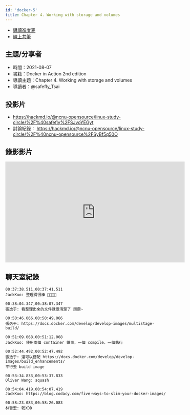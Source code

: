 ```yaml
---
id: 'docker-5'
title: Chapter 4. Working with storage and volumes
---
```


- [導讀進度表](https://docs.google.com/spreadsheets/d/1xjz22UDz_vKW92dJpnGysNCtFiSCYz_wbkHD4B1EQ-0/edit#gid=1726791362)
- [線上共筆](https://hackmd.io/@ncnu-opensource/linux-study-circle/)

## 主題/分享者

- 時間：2021-08-07
- 書籍：Docker in Action 2nd edition
- 導讀主題：Chapter 4. Working with storage and volumes
- 導讀者：@safefly_Tsai

## 投影片

- https://hackmd.io/@ncnu-opensource/linux-study-circle/%2F%40safefly%2FSJvoYEGyt
- 討論紀錄： https://hackmd.io/@ncnu-opensource/linux-study-circle/%2F%40ncnu-opensource%2FSyBf5q50O

## 錄影影片

<iframe width="560" height="315" src="https://youtu.be/kwyIYh39vaY" title="YouTube video player" frameborder="0" allow="accelerometer; autoplay; clipboard-write; encrypted-media; gyroscope; picture-in-picture" allowfullscreen></iframe>

## 聊天室紀錄

```
00:37:38.511,00:37:41.511
JackKuo: 整理得很棒 👏👏👏👏

00:38:04.347,00:38:07.347
張逸于: 看整理出來的文件就很清楚了 讚讚~

00:50:46.066,00:50:49.066
張逸于: https://docs.docker.com/develop/develop-images/multistage-build/

00:51:09.068,00:51:12.068
JackKuo: 使用兩個 container 做事，一個 compile，一個執行

00:52:44.492,00:52:47.492
張逸于: 還可以搭配 https://docs.docker.com/develop/develop-images/build_enhancements/
平行去 build image

00:53:34.833,00:53:37.833
Oliver Wang: squash

00:54:04.419,00:54:07.419
JackKuo: https://blog.codacy.com/five-ways-to-slim-your-docker-images/

00:58:23.083,00:58:26.083
林哲宏: 乾XDD
```

